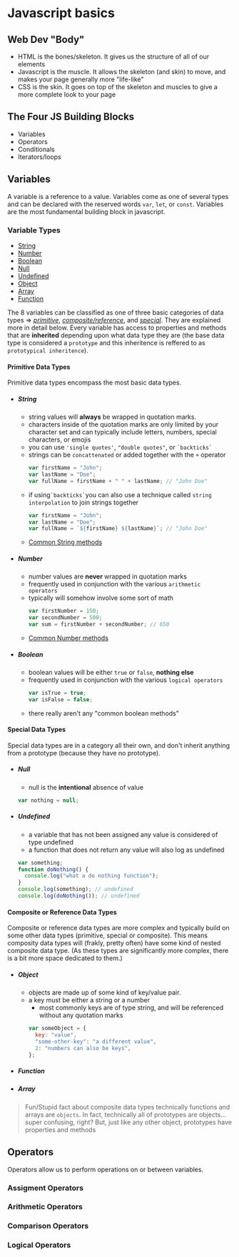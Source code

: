 # Javascript basics

## Web Dev "Body"

- HTML is the bones/skeleton. It gives us the structure of all of our elements
- Javascript is the muscle. It allows the skeleton (and skin) to move, and makes your page generally more "life-like"
- CSS is the skin. It goes on top of the skeleton and muscles to give a more complete look to your page

## The Four JS Building Blocks

- Variables
- Operators
- Conditionals
- Iterators/loops

## Variables

A variable is a reference to a value. Variables come as one of several types and can be declared with the reserved words `var`, `let`, or `const`. Variables are the most fundamental building block in javascript.

### Variable Types

- [String](#string)
- [Number](#number)
- [Boolean](#boolean)
- [Null](#null)
- [Undefined](#undefined)
- [Object](#object)
- [Array](#array)
- [Function](#function)

The 8 variables can be classified as one of three basic categories of data types => [_primitive_](#primitive-data-types), [_composite/reference_](#composite-or-reference-data-types), and [_special_](#special-data-types). They are explained more in detail below. Every variable has access to properties and methods that are **inherited** depending upon what data type they are (the base data type is considered a `prototype` and this inheritence is reffered to as `prototypical inheritence`).

#### Primitive Data Types

Primitive data types encompass the most basic data types.

- ##### String
  - string values will **always** be wrapped in quotation marks.
  - characters inside of the quotation marks are only limited by your character set and can typically include letters, numbers, special characters, or emojis
  - you can use `'single quotes'`, `"double quotes"`, or `` `backticks` ``
  - strings can be `concattenated` or added together with the `+` operator
    ```javascript
    var firstName = "John";
    var lastName = "Doe";
    var fullName = firstName + " " + lastName; // "John Doe"
    ```
  - if using`` `backticks` ``you can also use a technique called `string interpolation` to join strings together
    ```javascript
    var firstName = "John";
    var lastName = "Doe";
    var fullName = `${firstName} ${lastName}`; // "John Doe"
    ```
  - [Common String methods](https://dev.to/frugencefidel/10-javascript-string-methods-you-should-know-4l76)
- ##### Number
  - number values are **never** wrapped in quotation marks
  - frequently used in conjunction with the various `arithmetic operators`
  - typically will somehow involve some sort of math
    ```javascript
    var firstNumber = 150;
    var secondNumber = 500;
    var sum = firstNumber + secondNumber; // 650
    ```
  - [Common Number methods](https://www.w3schools.com/js/js_number_methods.asp)
- ##### Boolean
  - boolean values will be either `true` or `false`, **nothing else**
  - frequently used in conjunction with the various `logical operators`
    ```javascript
    var isTrue = true;
    var isFalse = false;
    ```
  - there really aren't any "common boolean methods"

#### Special Data Types

Special data types are in a category all their own, and don't inherit anything from a prototype (because they have no prototype).

- ##### Null
  - null is the **intentional** absence of value
  ```javascript
  var nothing = null;
  ```
- ##### Undefined

  - a variable that has not been assigned any value is considered of type undefined
  - a function that does not return any value will also log as undefined

  ```javascript
  var something;
  function doNothing() {
    console.log("what a do nothing function");
  }
  console.log(something); // undefined
  console.log(doNothing()); // undefined
  ```

#### Composite or Reference Data Types

Composite or reference data types are more complex and typically build on some other data types (primitive, special or composite). This means composity data types will (frakly, pretty often) have some kind of nested composite data type. (As these types are significantly more complex, there is a bit more space dedicated to them.)

- ##### Object

  - objects are made up of some kind of key/value pair.
  - a key must be either a string or a number
    - most commonly keys are of type string, and will be referenced without any quotation marks
    ```javascript
    var someObject = {
      key: "value",
      "some-other-key": "a different value",
      2: "numbers can also be keys",
    };
    ```

- ##### Function
- ##### Array

> Fun/Stupid fact about composite data types
> technically functions and arrays are `objects`.
> In fact, technically all of prototypes
> are objects... super confusing, right?
> But, just like any other object, prototypes have properties and methods

## Operators

Operators allow us to perform operations on or between variables.

### Assigment Operators

### Arithmetic Operators

### Comparison Operators

### Logical Operators
